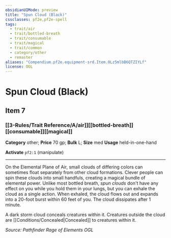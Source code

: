 ```yaml
---
obsidianUIMode: preview
title: "Spun Cloud (Black)"
cssclasses: pf2e,pf2e-spell
tags:
  - trait/air
  - trait/bottled-breath
  - trait/consumable
  - trait/magical
  - trait/common
  - category/other
  - remaster
aliases: "Compendium.pf2e.equipment-srd.Item.0Lz5mlbB6QTZIYLf"
license: OGL
---
```

# Spun Cloud (Black)
## Item 7
### [[3-Rules/Trait Reference/A/air]][[bottled-breath]][[consumable]][[magical]]

**Category** other; 
**Price** 70 gp; 
**Bulk** L; **Size** med
**Usage** held-in-one-hand

**Activate** `pf2:1` (manipulate)

* * *

On the Elemental Plane of Air, small clouds of differing colors can sometimes float separately from other cloud formations. Clever people can spin these clouds into small handfuls, creating a magical bundle of elemental power. Unlike most bottled breath, _spun clouds_ don't have any effect on you while you hold them in your lungs, but you can exhale the cloud as a single action. When exhaled, the cloud flows out and expands into a 20-foot burst within 60 feet of you. The cloud dissipates after 1 minute.

A dark storm cloud conceals creatures within it. Creatures outside the cloud are [[Conditions/Concealed|Concealed]] to creatures within it.

*Source: Pathfinder Rage of Elements*
*OGL*